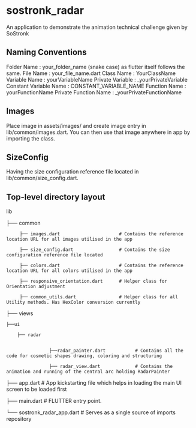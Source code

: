 # sostronk_radar
An application to demonstrate the animation technical challenge given by SoStronk 

## Naming Conventions

Folder Name : your_folder_name (snake case) as flutter itself follows the same.
File Name : your_file_name.dart
Class Name : YourClassName
Variable Name : yourVariableName
Private Variable : _yourPrivateVariable
Constant Variable Name : CONSTANT_VARIABLE_NAME
Function Name : yourFunctionName
Private Function Name : _yourPrivateFunctionName

## Images

Place image in assets/images/ and create image entry in lib/common/images.dart. You can then use that image anywhere in app by importing the class.

## SizeConfig

Having the size configuration reference file located in lib/common/size_config.dart.

## Top-level directory layout

lib

├── common   

         
         ├── images.dart                      # Contains the reference location URL for all images utilised in the app 
         
         ├── size_config.dart                 # Contains the size configuration reference file located
         
         ├── colors.dart                      # Contains the reference location URL for all colors utilised in the app

         ├── responsive_orientation.dart      # Helper class for Orientation adjustment

         ├── common_utils.dart                # Helper class for all Utility methods. Has HexColor conversion currently



├── views

    ├──ui
    
        ├── radar  
        
        
                    ├──radar_painter.dart           # Contains all the code for cosmetic shapes drawing, coloring and structuring
                
                    ├── radar_view.dart             # Contains the animation and running of the central arc holding RadarPainter

├── app.dart                                    # App kickstarting file which helps in loading the main UI screen to be loaded first

├── main.dart                                   # FLUTTER entry point.

└── sostronk_radar_app.dart                     # Serves as a single source of imports repository

